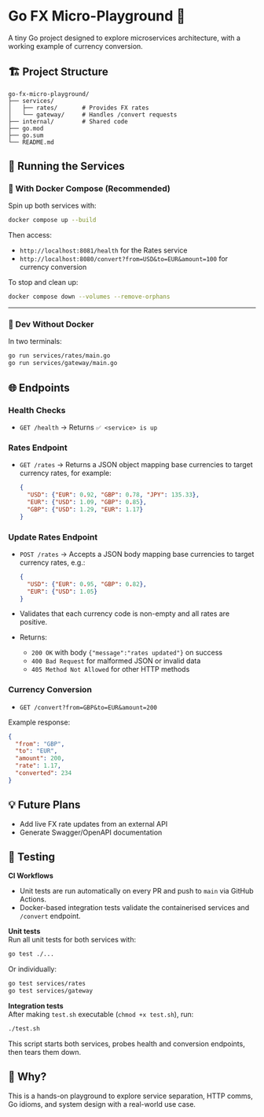 # Go FX Micro-Playground 💱

A tiny Go project designed to explore microservices architecture, with a working example of currency conversion.

## 🏗️ Project Structure

```
go-fx-micro-playground/
├── services/
│   ├── rates/       # Provides FX rates
│   └── gateway/     # Handles /convert requests
├── internal/        # Shared code
├── go.mod
├── go.sum
└── README.md
```

## 🚀 Running the Services

### 🐳 With Docker Compose (Recommended)

Spin up both services with:

```bash
docker compose up --build
```

Then access:
- `http://localhost:8081/health` for the Rates service
- `http://localhost:8080/convert?from=USD&to=EUR&amount=100` for currency conversion

To stop and clean up:
```bash
docker compose down --volumes --remove-orphans
```

---

### 🧪 Dev Without Docker

In two terminals:

```bash
go run services/rates/main.go
go run services/gateway/main.go
```

## 🌐 Endpoints

### Health Checks
- `GET /health` → Returns `✅ <service> is up`


### Rates Endpoint
- `GET /rates` → Returns a JSON object mapping base currencies to target currency rates, for example:
  ```json
  {
    "USD": {"EUR": 0.92, "GBP": 0.78, "JPY": 135.33},
    "EUR": {"USD": 1.09, "GBP": 0.85},
    "GBP": {"USD": 1.29, "EUR": 1.17}
  }
  ```

### Update Rates Endpoint
- `POST /rates` → Accepts a JSON body mapping base currencies to target currency rates, e.g.: 

  ```json
  {
    "USD": {"EUR": 0.95, "GBP": 0.82},
    "EUR": {"USD": 1.05}
  }
  ```

- Validates that each currency code is non-empty and all rates are positive.
- Returns:
  - `200 OK` with body `{"message":"rates updated"}` on success
  - `400 Bad Request` for malformed JSON or invalid data
  - `405 Method Not Allowed` for other HTTP methods

### Currency Conversion
- `GET /convert?from=GBP&to=EUR&amount=200`

Example response:
```json
{
  "from": "GBP",
  "to": "EUR",
  "amount": 200,
  "rate": 1.17,
  "converted": 234
}
```

## 💡 Future Plans

- Add live FX rate updates from an external API  
- Generate Swagger/OpenAPI documentation  

## 🧪 Testing

**CI Workflows**

- Unit tests are run automatically on every PR and push to `main` via GitHub Actions.
- Docker-based integration tests validate the containerised services and `/convert` endpoint.

**Unit tests**  
Run all unit tests for both services with:
```bash
go test ./...
```

Or individually:
```bash
go test services/rates
go test services/gateway
```

**Integration tests**  
After making `test.sh` executable (`chmod +x test.sh`), run:
```bash
./test.sh
```
This script starts both services, probes health and conversion endpoints, then tears them down.

## 🧠 Why?

This is a hands-on playground to explore service separation, HTTP comms, Go idioms, and system design with a real-world use case.
